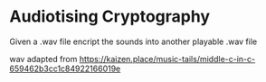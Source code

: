 # Audiotising Cryptography
 Given a .wav file encript the sounds into another playable .wav file

 wav adapted from https://kaizen.place/music-tails/middle-c-in-c-659462b3cc1c84922166019e
